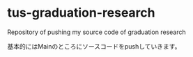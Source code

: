 # tus-graduation-research
Repository of pushing my source code of graduation research

基本的にはMainのところにソースコードをpushしていきます。
